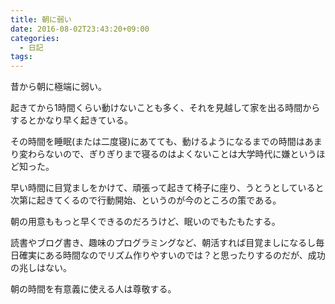 ```yaml
---
title: 朝に弱い
date: 2016-08-02T23:43:20+09:00
categories:
  - 日記
tags:
---
```


昔から朝に極端に弱い。

起きてから1時間くらい動けないことも多く、それを見越して家を出る時間からするとかなり早く起きている。

その時間を睡眠(または二度寝)にあてても、動けるようになるまでの時間はあまり変わらないので、ぎりぎりまで寝るのはよくないことは大学時代に嫌というほど知った。

早い時間に目覚ましをかけて、頑張って起きて椅子に座り、うとうとしていると次第に起きてくるので行動開始、というのが今のところの策である。

朝の用意ももっと早くできるのだろうけど、眠いのでもたもたする。

読書やブログ書き、趣味のプログラミングなど、朝活すれば目覚ましになるし毎日確実にある時間なのでリズム作りやすいのでは？と思ったりするのだが、成功の兆しはない。

朝の時間を有意義に使える人は尊敬する。
